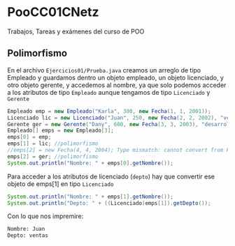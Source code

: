 # PooCC01CNetz
Trabajos, Tareas y exámenes del curso de POO

## Polimorfismo
En el archivo `Ejercicios01/Prueba.java` creamos un arreglo de tipo Empleado y guardamos dentro un objeto empleado, un objeto licenciado, y otro objeto gerente, y accedemos al nombre, ya que solo podemos acceder a los atributos de tipo `Empleado` aunque tengamos de tipo `Licenciado` y `Gerente`

```Java
Empleado emp = new Empleado("Karla", 300, new Fecha(1, 1, 2001));
Licenciado lic = new Licenciado("Juan", 250, new Fecha(2, 2, 2002), "ventas");
Gerente ger = new Gerente("Dany", 600, new Fecha(3, 3, 2003), "desarrollo", 3000);
Empleado[] emps = new Empleado[3];
emps[0] = emp;
emps[1] = lic; //polimorfismo
//emps[2] = new Fecha(4, 4, 2004); Type mismatch: cannot convert from Fecha to Empleado // ERROR
emps[2] = ger; //polimorfismo
System.out.println("Nombre: " + emps[0].getNombre());
```
Para acceder a los atributos de licenciado (`depto`) hay que convertir ese objeto de emps[1] en tipo `Licenciado`

```Java
System.out.println("Nombre: " + emps[1].getNombre());
System.out.println("Depto: " + ((Licenciado)emps[1]).getDepto());
```

Con lo que nos impremire: 

```Bash
Nombre: Juan
Depto: ventas
```